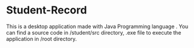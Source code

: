 # Student-Record
This is a desktop application made with Java Programming language .
You can find a source code in /student/src directory, .exe file to execute the application in /root directory.

